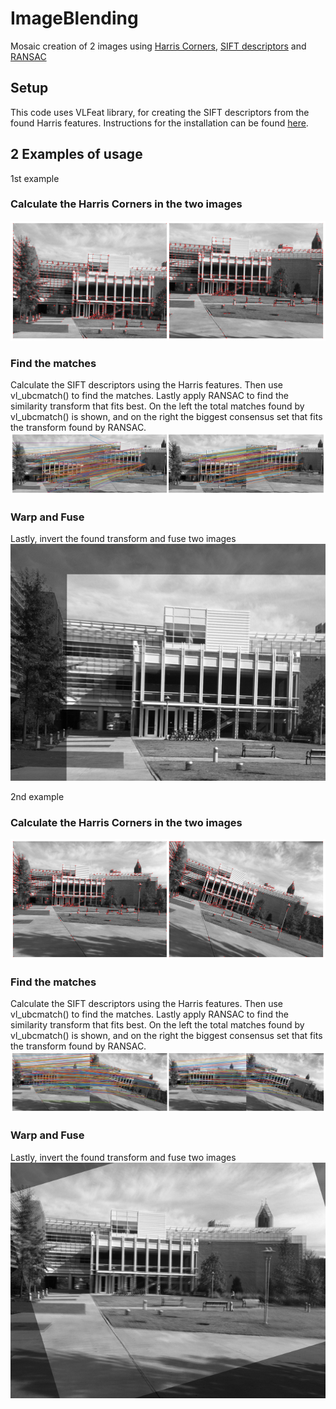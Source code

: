 # ImageBlending
Mosaic creation of 2 images using [Harris Corners](https://en.wikipedia.org/wiki/Harris_Corner_Detector), 
[SIFT descriptors](https://en.wikipedia.org/wiki/Scale-invariant_feature_transform) and [RANSAC](https://en.wikipedia.org/wiki/Random_sample_consensus)

## Setup
This code uses VLFeat library, for creating the SIFT descriptors from the found Harris features. Instructions for the installation can be found [here](http://www.vlfeat.org/install-matlab.html).

## 2 Examples of usage
1st example
### Calculate the Harris Corners in the two images
![alt text](https://raw.githubusercontent.com/vittoros/ImageBlending/ReadmeImages/readmeImages/Harris1.jpg?raw=true)

### Find the matches
Calculate the SIFT descriptors using the Harris features. Then use vl_ubcmatch() to find the matches.
Lastly apply RANSAC to find the similarity transform that fits best. On the left the total matches found by vl_ubcmatch()
is shown, and on the right the biggest consensus set that fits the transform found by RANSAC.
![alt text](https://raw.githubusercontent.com/vittoros/ImageBlending/ReadmeImages/readmeImages/matches1.jpg?raw=true)

### Warp and Fuse
Lastly, invert the found transform and fuse two images
![alt text](https://raw.githubusercontent.com/vittoros/ImageBlending/ReadmeImages/readmeImages/final.png?raw=true)

2nd example
### Calculate the Harris Corners in the two images
![alt text](https://raw.githubusercontent.com/vittoros/ImageBlending/ReadmeImages/readmeImages/Harris2.jpg?raw=true)

### Find the matches
Calculate the SIFT descriptors using the Harris features. Then use vl_ubcmatch() to find the matches.
Lastly apply RANSAC to find the similarity transform that fits best. On the left the total matches found by vl_ubcmatch()
is shown, and on the right the biggest consensus set that fits the transform found by RANSAC.
![alt text](https://raw.githubusercontent.com/vittoros/ImageBlending/ReadmeImages/readmeImages/matches2.jpg?raw=true)

### Warp and Fuse
Lastly, invert the found transform and fuse two images
![alt text](https://raw.githubusercontent.com/vittoros/ImageBlending/ReadmeImages/readmeImages/final2.png?raw=true)
